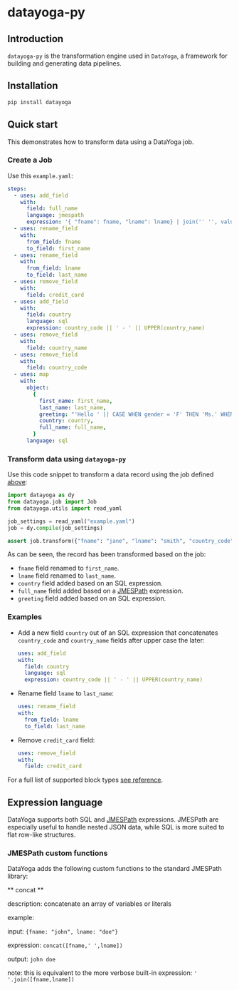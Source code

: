 # datayoga-py

## Introduction

`datayoga-py` is the transformation engine used in `DataYoga`, a framework for building and generating data pipelines.

## Installation

```bash
pip install datayoga
```

## Quick start

This demonstrates how to transform data using a DataYoga job.

### Create a Job

Use this `example.yaml`:

```yaml
steps:
  - uses: add_field
    with:
      field: full_name
      language: jmespath
      expression: '{ "fname": fname, "lname": lname} | join('' '', values(@))'
  - uses: rename_field
    with:
      from_field: fname
      to_field: first_name
  - uses: rename_field
    with:
      from_field: lname
      to_field: last_name
  - uses: remove_field
    with:
      field: credit_card
  - uses: add_field
    with:
      field: country
      language: sql
      expression: country_code || ' - ' || UPPER(country_name)
  - uses: remove_field
    with:
      field: country_name
  - uses: remove_field
    with:
      field: country_code
  - uses: map
    with:
      object:
        {
          first_name: first_name,
          last_name: last_name,
          greeting: "'Hello ' || CASE WHEN gender = 'F' THEN 'Ms.' WHEN gender = 'M' THEN 'Mr.' ELSE 'N/A' END || ' ' || full_name",
          country: country,
          full_name: full_name,
        }
      language: sql
```

### Transform data using `datayoga-py`

Use this code snippet to transform a data record using the job defined [above](#create-a-job):

```python
import datayoga as dy
from datayoga.job import Job
from datayoga.utils import read_yaml

job_settings = read_yaml("example.yaml")
job = dy.compile(job_settings)

assert job.transform({"fname": "jane", "lname": "smith", "country_code": 1, "country_name": "usa", "credit_card": "1234-5678-0000-9999", "gender": "F"}) == {"first_name": "jane", "last_name": "smith", "country": "1 - USA", "full_name": "jane smith", "greeting": "Hello Ms. jane smith"}
```

As can be seen, the record has been transformed based on the job:

- `fname` field renamed to `first_name`.
- `lname` field renamed to `last_name`.
- `country` field added based on an SQL expression.
- `full_name` field added based on a [JMESPath](https://jmespath.org/) expression.
- `greeting` field added based on an SQL expression.

### Examples

- Add a new field `country` out of an SQL expression that concatenates `country_code` and `country_name` fields after upper case the later:

  ```yaml
  uses: add_field
  with:
    field: country
    language: sql
    expression: country_code || ' - ' || UPPER(country_name)
  ```

- Rename field `lname` to `last_name`:

  ```yaml
  uses: rename_field
  with:
    from_field: lname
    to_field: last_name
  ```

- Remove `credit_card` field:

  ```yaml
  uses: remove_field
  with:
    field: credit_card
  ```

For a full list of supported block types [see reference](https://datayoga-io.github.io/datayoga-py/).

## Expression language

DataYoga supports both SQL and [JMESPath](https://jmespath.org/) expressions. JMESPath are especially useful to handle nested JSON data, while SQL is more suited to flat row-like structures.

### JMESPath custom functions

DataYoga adds the following custom functions to the standard JMESPath library:

** concat **

description: concatenate an array of variables or literals

example:

input: `{fname: "john", lname: "doe"}`

expression: `concat([fname,' ',lname])`

output: `john doe`

note: this is equivalent to the more verbose built-in expression: `' '.join([fname,lname])`
